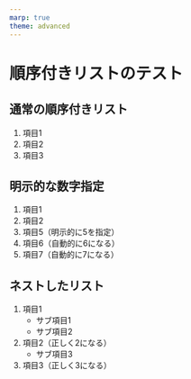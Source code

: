 ```yaml
---
marp: true
theme: advanced
---
```


# 順序付きリストのテスト

## 通常の順序付きリスト
1. 項目1
2. 項目2
3. 項目3

## 明示的な数字指定
1. 項目1
2. 項目2
5. 項目5（明示的に5を指定）
6. 項目6（自動的に6になる）
7. 項目7（自動的に7になる）

## ネストしたリスト
1. 項目1
   - サブ項目1
   - サブ項目2
2. 項目2（正しく2になる）
   - サブ項目3
3. 項目3（正しく3になる）